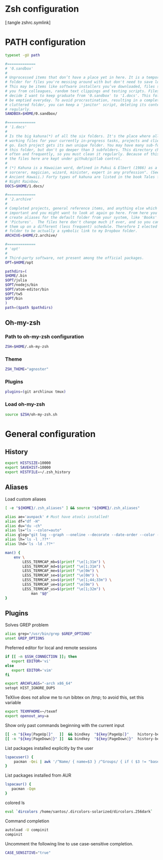 # Zsh configuration

[:tangle zshrc.symlink]

# PATH configuration
```sh
typeset -gU path

#=============
# '0.sandbox'
#
# Unprocessed items that don’t have a place yet in here. It is a temporary
# folder for files you're messing around with but don't need to save long-term.
# This may be items like software installers you’ve downloaded, files sent to
# you from colleagues, random text clippings and testing scripts. Files I
# decide I want to keep graduate from '0.sandbox' to '1.docs'. This folder must
# be emptied everyday. To avoid procrastination, resulting in a completely
# cluttered folder, you can keep a 'janitor' script, deleting its contents
# regularly.
SANDBOX=$HOME/0.sandbox/

#=============
# '1.docs'
#
# Is the big kahuna(*) of all the six folders. It's the place where all the
# working files for your currently in-progress tasks, projects and clients
# go. Each project gets its own unique folder. You may have many sub-folders in
# this folder, but don't go deeper than 3 subfolders. This directory changes
# often and frequently, so you must clean it regularly. Because of this most of
# the files here are kept under github/gitlab control.
#
# (*) Kahuna is a Hawaiian word, defined in Pukui & Elbert (1986) as a "priest,
# sorcerer, magician, wizard, minister, expert in any profession". (See also
# Ancient Hawaii.) Forty types of kahuna are listed in the book Tales from the
# Night Rainbow.
DOCS=$HOME/1.docs/

#=============
# '2.archive'
#
# Completed projects, general reference items, and anything else which is
# important and you might want to look at again go here. From here you can
# create aliases for the default folder from your system, like 'Books' or
# 'Pictures'.  The files here don't change much if ever, and so you can back
# them up on a different (less frequent) schedule. Therefore I elected this
# folder to be actually a symbolic link to my Dropbox folder.
ARCHIVE=$HOME/2.archive/

#=============
# 'opt'
#
# Third-party software, not present among the official packages.
OPT=$HOME/opt

pathdirs=(
$HOME/.bin
$OPT/julia
$OPT/nodejs/bin
$OPT/atom-editor/bin
$OPT/tw5
$OPT/bin
)
path=($path $pathdirs)
```

## Oh-my-zsh
### Path to oh-my-zsh configuration
```sh
ZSH=$HOME/.oh-my-zsh
```

### Theme
```sh
ZSH_THEME="agnoster"
```

### Plugins
```sh
plugins=(git archlinux tmux)
```

### Load oh-my-zsh
```sh
source $ZSH/oh-my-zsh.sh
```

# General configuration
## History
```sh
export HISTSIZE=10000
export SAVEHIST=10000
export HISTFILE=~/.zsh_history
```

## Aliases
Load custom aliases
```sh
[ -e "${HOME}/.zsh_aliases" ] && source "${HOME}/.zsh_aliases"
```

```sh
alias ae='aunpack' # Must have atools installed!
alias df="df -H"
alias du="du -ch"
alias ls="ls --color=auto"
alias glog="git log --graph --oneline --decorate --date-order --color --boundary"
alias lh='ls -l .??*'
alias lhd='ls -ld .??*'

man() {
    env \
        LESS_TERMCAP_mb=$(printf "\e[1;31m") \
        LESS_TERMCAP_md=$(printf "\e[1;31m") \
        LESS_TERMCAP_me=$(printf "\e[0m") \
        LESS_TERMCAP_se=$(printf "\e[0m") \
        LESS_TERMCAP_so=$(printf "\e[1;44;33m") \
        LESS_TERMCAP_ue=$(printf "\e[0m") \
        LESS_TERMCAP_us=$(printf "\e[1;32m") \
            man "$@"
}
```

## Plugins
Solves GREP problem
```sh
alias grep="/usr/bin/grep $GREP_OPTIONS"
unset GREP_OPTIONS
```

Preferred editor for local and remote sessions
```sh
if [[ -n $SSH_CONNECTION ]]; then
   export EDITOR='vi'
else
   export EDITOR='vim'
fi
```

```sh
export ARCHFLAGS="-arch x86_64"
setopt HIST_IGNORE_DUPS
```

TeXlive does not allow me to run bibtex
on /tmp; to avoid this, set this variable
```sh
export TEXMFHOME=~/texmf
export openout_any=a
```

Show only past commands beginning with the current input
```sh
[[ -n "${key[PageUp]}"   ]]  && bindkey  "${key[PageUp]}"    history-beginning-search-backward
[[ -n "${key[PageDown]}" ]]  && bindkey  "${key[PageDown]}"  history-beginning-search-forward
```

List packages installed explicitly by the user
```sh
lspacuser() {
    pacman -Qei | awk '/^Name/ { name=$3 } /^Groups/ { if ( $3 != "base" && $3 != "base-devel" ) { print name } }'
}
```

List packages installed from AUR
```sh
lspacaur() {
   pacman -Qqm
}
```

colored ls
```sh
eval `dircolors /home/santos/.dircolors-solarized/dircolors.256dark`
```

Command completion
```sh
autoload -U compinit
compinit
```

Uncomment the following line to use case-sensitive completion.
```sh
CASE_SENSITIVE="true"
```
